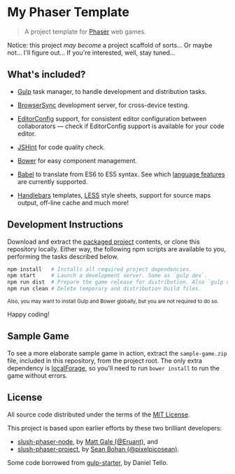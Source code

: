 My Phaser Template
===============================================================================

>   A project template for [Phaser][phsr] web games.

Notice: this project _may become_ a project scaffold of sorts… Or maybe not…
I'll figure out… If you're interested, well, stay tuned…


What's included?
-------------------------------------------------------------------------------

*   [Gulp][gulp] task manager, to handle development and distribution tasks.

*   [BrowserSync][bsnc] development server, for cross-device testing.

*   [EditorConfig][edcf] support, for consistent editor configuration between
    collaborators — check if EditorConfig support is available for your code
    editor.

*   [JSHint][jsht] for code quality check.

*   [Bower][bowr] for easy component management.

*   [Babel][babl] to translate from ES6 to ES5 syntax.
    See which [language features][feat] are currently supported.

*   [Handlebars][hbs.] templates, [LESS][less] style sheets, support for source
    maps output, off-line cache and much more!


Development Instructions
-------------------------------------------------------------------------------

Download and extract the [packaged project][dwld] contents, or clone this
repository locally. Either way, the following npm scripts are available to you,
performing the tasks described below.

```sh
npm install   # Installs all required project dependencies.
npm start     # Launch a development server. Same as `gulp dev`.
npm run dist  # Prepare the game release for distribution. Also `gulp dist`.
npm run clean # Delete temporary and distribution build files.
```

<small>Also, you may want to install Gulp and Bower globally, but you are not
required to do so.</small>

Happy coding!


Sample Game
-------------------------------------------------------------------------------

To see a more elaborate sample game in action, extract the `sample-game.zip`
file, included in this repository, from the project root. The only extra
dependency is [localForage][lofr], so you'll need to run `bower install` to run
the game without errors.


License
-------------------------------------------------------------------------------

All source code distributed under the terms of the [MIT License][lcnc].

This project is based upon earlier efforts by these two brilliant developers:

- [slush-phaser-node][sspn], by [Matt Gale (@Eruant)][matt], and
- [slush-phaser-project][sspp], by [Sean Bohan (@pixelpicosean)][ppsn].

Some code borrowed from [gulp-starter][gsdt], by Daniel Tello.


<!-- ---------------------------------------------------------------------- -->

[bowr]: http://bower.io/
[phsr]: http://phaser.io/
[babl]: https://babeljs.io/
[gulp]: http://gulpjs.com/
[jsht]: http://jshint.com/
[less]: http://lesscss.org/
[edcf]: http://editorconfig.org/
[hbs.]: http://handlebarsjs.com/
[matt]: https://github.com/Eruant
[bsnc]: http://www.browsersync.io/
[feat]: http://babeljs.io/docs/learn-es6/
[ppsn]: https://github.com/pixelpicosean/
[lofr]: http://mozilla.github.io/localForage/
[gsdt]: https://github.com/greypants/gulp-starter/
[sspn]: https://github.com/Eruant/slush-phaser-node
[sspp]: https://github.com/pixelpicosean/slush-phaser-project
[dwld]: https://github.com/rblopes/my-phaser-template/archive/master.zip
[lcnc]: https://github.com/rblopes/my-phaser-template/blob/master/LICENSE
